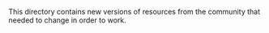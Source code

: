 This directory contains new versions of resources from the community that needed to change in order to work. 